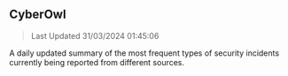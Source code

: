 ## CyberOwl 
> Last Updated 31/03/2024 01:45:06 


A daily updated summary of the most frequent types of security incidents currently being reported from different sources.

